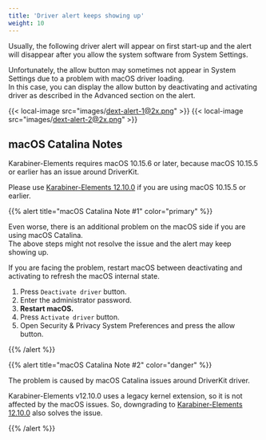 ```yaml
---
title: 'Driver alert keeps showing up'
weight: 10
---
```


Usually, the following driver alert will appear on first start-up and the alert will disappear after you allow the system software from System Settings.

Unfortunately, the allow button may sometimes not appear in System Settings due to a problem with macOS driver loading.<br />
In this case, you can display the allow button by deactivating and activating driver as described in the Advanced section on the alert.

{{< local-image src="images/dext-alert-1@2x.png" >}}
{{< local-image src="images/dext-alert-2@2x.png" >}}

## macOS Catalina Notes

Karabiner-Elements requires macOS 10.15.6 or later, because macOS 10.15.5 or earlier has an issue around DriverKit.

Please use [Karabiner-Elements 12.10.0](/docs/releasenotes/#karabiner-elements-12100) if you are using macOS 10.15.5 or earlier.

{{% alert title="macOS Catalina Note #1" color="primary" %}}

Even worse, there is an additional problem on the macOS side if you are using macOS Catalina.<br/>
The above steps might not resolve the issue and the alert may keep showing up.

If you are facing the problem, restart macOS between deactivating and activating to refresh the macOS internal state.

1.  Press `Deactivate driver` button.
2.  Enter the administrator password.
3.  **Restart macOS.**
4.  Press `Activate driver` button.
5.  Open Security & Privacy System Preferences and press the allow button.

{{% /alert %}}

{{% alert title="macOS Catalina Note #2" color="danger" %}}

The problem is caused by macOS Catalina issues around DriverKit driver.

Karabiner-Elements v12.10.0 uses a legacy kernel extension, so it is not affected by the macOS issues.
So, downgrading to [Karabiner-Elements 12.10.0](/docs/releasenotes/#karabiner-elements-12100) also solves the issue.

{{% /alert %}}
